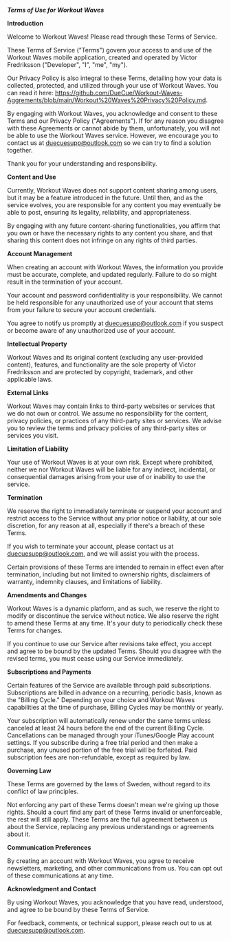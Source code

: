 ***Terms of Use for Workout Waves***


**Introduction**

Welcome to Workout Waves! Please read through these Terms of Service.

These Terms of Service ("Terms") govern your access to and use of the Workout Waves mobile application, created and operated by Victor Fredriksson ("Developer", "I", "me", "my").

Our Privacy Policy is also integral to these Terms, detailing how your data is collected, protected, and utilized through your use of Workout Waves. You can read it here: https://github.com/DueCue/Workout-Waves-Aggrements/blob/main/Workout%20Waves%20Privacy%20Policy.md.

By engaging with Workout Waves, you acknowledge and consent to these Terms and our Privacy Policy ("Agreements"). If for any reason you disagree with these Agreements or cannot abide by them, unfortunately, you will not be able to use the Workout Waves service. However, we encourage you to contact us at duecuesupp@outlook.com so we can try to find a solution together.

Thank you for your understanding and responsibility.


**Content and Use**

Currently, Workout Waves does not support content sharing among users, but it may be a feature introduced in the future. Until then, and as the service evolves, you are responsible for any content you may eventually be able to post, ensuring its legality, reliability, and appropriateness.

By engaging with any future content-sharing functionalities, you affirm that you own or have the necessary rights to any content you share, and that sharing this content does not infringe on any rights of third parties.


**Account Management**

When creating an account with Workout Waves, the information you provide must be accurate, complete, and updated regularly. Failure to do so might result in the termination of your account.

Your account and password confidentiality is your responsibility. We cannot be held responsible for any unauthorized use of your account that stems from your failure to secure your account credentials.

You agree to notify us promptly at duecuesupp@outlook.com if you suspect or become aware of any unauthorized use of your account.


**Intellectual Property**

Workout Waves and its original content (excluding any user-provided content), features, and functionality are the sole property of Victor Fredriksson and are protected by copyright, trademark, and other applicable laws.


**External Links**

Workout Waves may contain links to third-party websites or services that we do not own or control. We assume no responsibility for the content, privacy policies, or practices of any third-party sites or services. We advise you to review the terms and privacy policies of any third-party sites or services you visit.


**Limitation of Liability**

Your use of Workout Waves is at your own risk. Except where prohibited, neither we nor Workout Waves will be liable for any indirect, incidental, or consequential damages arising from your use of or inability to use the service.


**Termination**

We reserve the right to immediately terminate or suspend your account and restrict access to the Service without any prior notice or liability, at our sole discretion, for any reason at all, especially if there's a breach of these Terms.

If you wish to terminate your account, please contact us at duecuesupp@outlook.com, and we will assist you with the process.

Certain provisions of these Terms are intended to remain in effect even after termination, including but not limited to ownership rights, disclaimers of warranty, indemnity clauses, and limitations of liability.


**Amendments and Changes**

Workout Waves is a dynamic platform, and as such, we reserve the right to modify or discontinue the service without notice. We also reserve the right to amend these Terms at any time. It's your duty to periodically check these Terms for changes.

If you continue to use our Service after revisions take effect, you accept and agree to be bound by the updated Terms. Should you disagree with the revised terms, you must cease using our Service immediately.


**Subscriptions and Payments**

Certain features of the Service are available through paid subscriptions. Subscriptions are billed in advance on a recurring, periodic basis, known as the "Billing Cycle." Depending on your choice and Workout Waves capabilities at the time of purchase, Billing Cycles may be monthly or yearly.

Your subscription will automatically renew under the same terms unless canceled at least 24 hours before the end of the current Billing Cycle. Cancellations can be managed through your iTunes/Google Play account settings. If you subscribe during a free trial period and then make a purchase, any unused portion of the free trial will be forfeited. Paid subscription fees are non-refundable, except as required by law.


**Governing Law**

These Terms are governed by the laws of Sweden, without regard to its conflict of law principles.

Not enforcing any part of these Terms doesn't mean we're giving up those rights. Should a court find any part of these Terms invalid or unenforceable, the rest will still apply. These Terms are the full agreement between us about the Service, replacing any previous understandings or agreements about it.


**Communication Preferences**

By creating an account with Workout Waves, you agree to receive newsletters, marketing, and other communications from us. You can opt out of these communications at any time.


**Acknowledgment and Contact**

By using Workout Waves, you acknowledge that you have read, understood, and agree to be bound by these Terms of Service.

For feedback, comments, or technical support, please reach out to us at duecuesupp@outlook.com.
